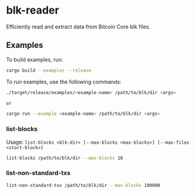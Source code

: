 # blk-reader
Efficiently read and extract data from Bitcoin Core blk files.

## Examples

To build examples, run:

```bash
cargo build --examples --release
```

To run examples, use the following commands:
```bash
./target/release/examples/<example-name> /path/to/blk/dir <args>

or 

cargo run --example <example-name> /path/to/blk/dir <args>
```

### list-blocks

Usage: `list-blocks <blk-dir> [--max-blocks <max-blocks>] [--max-files <start-block>]`

```bash
list-blocks /path/to/blk/dir --max-blocks 10
```

### list-non-standard-txs

```bash
list-non-standard-txs /path/to/blk/dir --max-blocks 100000
```
